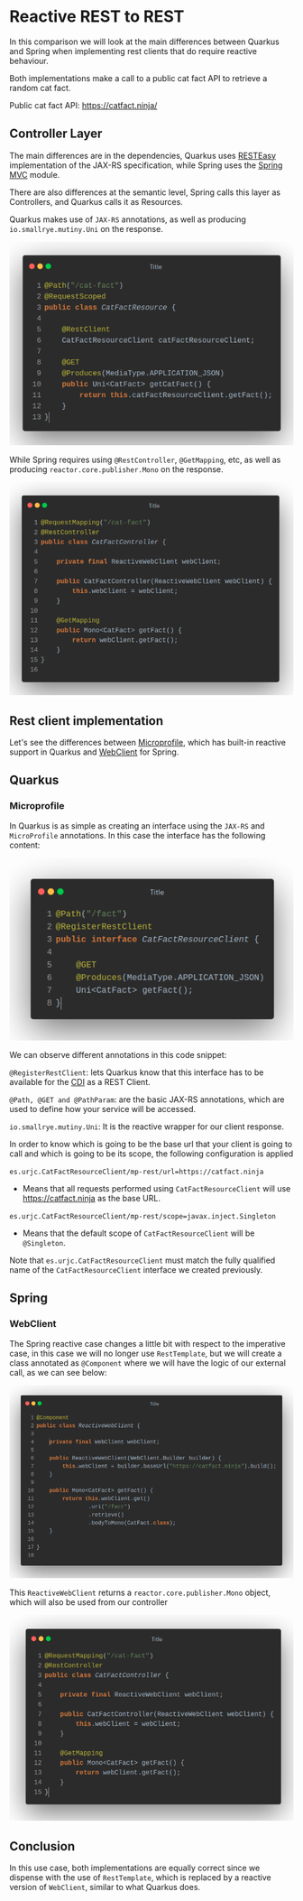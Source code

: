 # Reactive REST to REST

In this comparison we will look at the main differences between Quarkus and Spring when implementing rest clients that do require reactive behaviour.

Both implementations make a call to a public cat fact API to retrieve a random cat fact.

Public cat fact API: https://catfact.ninja/

## Controller Layer
The main differences are in the dependencies, Quarkus uses [RESTEasy](https://resteasy.dev/) implementation of the JAX-RS specification, while Spring uses the [Spring MVC](https://docs.spring.io/spring-framework/docs/5.3.15/reference/html/web.html#mvc) module.

There are also differences at the semantic level, Spring calls this layer as Controllers, and Quarkus calls it as Resources.

Quarkus makes use of `JAX-RS` annotations, as well as producing `io.smallrye.mutiny.Uni` on the response.

![Quarkus reactive cat resource](_screenshots/quarkus-reactive-cat-resource.jpeg)

While Spring requires using `@RestController`, `@GetMapping`, etc, as well as producing `reactor.core.publisher.Mono` on the response.

![Spring reactive cat resource](_screenshots/spring-reactive-cat-resource.jpeg)

## Rest client implementation

Let's see the differences between [Microprofile](https://microprofile.io/), which has built-in reactive support in Quarkus and [WebClient](https://docs.spring.io/spring-framework/docs/current/reference/html/web-reactive.html) for Spring.

## Quarkus
### Microprofile

In Quarkus is as simple as creating an interface using the `JAX-RS` and `MicroProfile` annotations.
In this case the interface has the following content:

![Quarkus reactive cat interface](_screenshots/quarkus-reactive-cat-interface.jpeg)

We can observe different annotations in this code snippet:

`@RegisterRestClient`: lets Quarkus know that this interface has to be available for the [CDI](https://quarkus.io/guides/cdi-reference) as a REST Client.

`@Path, @GET and @PathParam`: are the basic JAX-RS annotations, which are used to define how your service will be accessed.

`io.smallrye.mutiny.Uni`: It is the reactive wrapper for our client response.

In order to know which is going to be the base url that your client is going to call and which is going to be its scope, the following configuration is applied

`es.urjc.CatFactResourceClient/mp-rest/url=https://catfact.ninja`

- Means that all requests performed using `CatFactResourceClient` will use https://catfact.ninja as the base URL.

`es.urjc.CatFactResourceClient/mp-rest/scope=javax.inject.Singleton`

- Means that the default scope of `CatFactResourceClient` will be `@Singleton`.

Note that `es.urjc.CatFactResourceClient` must match the fully qualified name of the `CatFactResourceClient` interface we created previously.


## Spring
### WebClient

The Spring reactive case changes a little bit with respect to the imperative case, in this case we will no longer use `RestTemplate`, but we will create a class annotated as `@Component` where we will have the logic of our external call, as we can see below:

![Spring reactive web client](_screenshots/spring-reactive-web-client.jpeg)

This `ReactiveWebClient` returns a `reactor.core.publisher.Mono` object, which will also be used from our controller

![Spring reactive controller](_screenshots/spring-reactive-controller.jpeg)

## Conclusion
In this use case, both implementations are equally correct since we dispense with the use of `RestTemplate`, which is replaced by a reactive version of `WebClient`, similar to what Quarkus does.